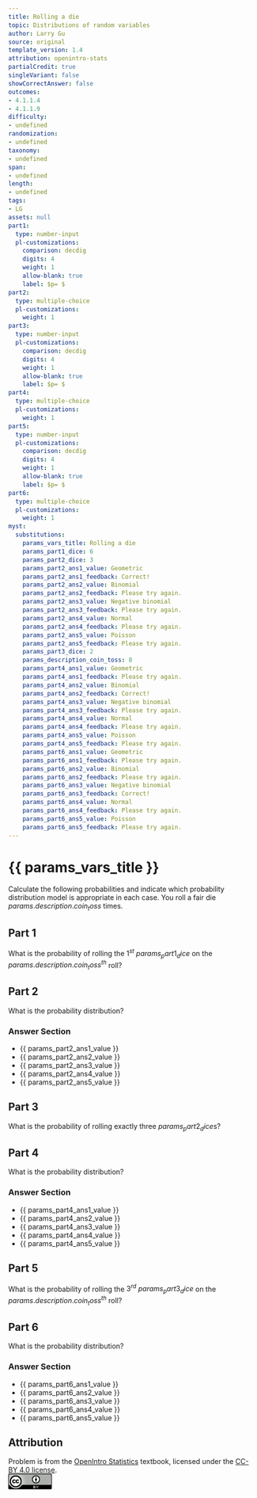 ```yaml
---
title: Rolling a die
topic: Distributions of random variables
author: Larry Gu
source: original
template_version: 1.4
attribution: openintro-stats
partialCredit: true
singleVariant: false
showCorrectAnswer: false
outcomes:
- 4.1.1.4
- 4.1.1.9
difficulty:
- undefined
randomization:
- undefined
taxonomy:
- undefined
span:
- undefined
length:
- undefined
tags:
- LG
assets: null
part1:
  type: number-input
  pl-customizations:
    comparison: decdig
    digits: 4
    weight: 1
    allow-blank: true
    label: $p= $
part2:
  type: multiple-choice
  pl-customizations:
    weight: 1
part3:
  type: number-input
  pl-customizations:
    comparison: decdig
    digits: 4
    weight: 1
    allow-blank: true
    label: $p= $
part4:
  type: multiple-choice
  pl-customizations:
    weight: 1
part5:
  type: number-input
  pl-customizations:
    comparison: decdig
    digits: 4
    weight: 1
    allow-blank: true
    label: $p= $
part6:
  type: multiple-choice
  pl-customizations:
    weight: 1
myst:
  substitutions:
    params_vars_title: Rolling a die
    params_part1_dice: 6
    params_part2_dice: 3
    params_part2_ans1_value: Geometric
    params_part2_ans1_feedback: Correct!
    params_part2_ans2_value: Binomial
    params_part2_ans2_feedback: Please try again.
    params_part2_ans3_value: Negative binomial
    params_part2_ans3_feedback: Please try again.
    params_part2_ans4_value: Normal
    params_part2_ans4_feedback: Please try again.
    params_part2_ans5_value: Poisson
    params_part2_ans5_feedback: Please try again.
    params_part3_dice: 2
    params_description_coin_toss: 8
    params_part4_ans1_value: Geometric
    params_part4_ans1_feedback: Please try again.
    params_part4_ans2_value: Binomial
    params_part4_ans2_feedback: Correct!
    params_part4_ans3_value: Negative binomial
    params_part4_ans3_feedback: Please try again.
    params_part4_ans4_value: Normal
    params_part4_ans4_feedback: Please try again.
    params_part4_ans5_value: Poisson
    params_part4_ans5_feedback: Please try again.
    params_part6_ans1_value: Geometric
    params_part6_ans1_feedback: Please try again.
    params_part6_ans2_value: Binomial
    params_part6_ans2_feedback: Please try again.
    params_part6_ans3_value: Negative binomial
    params_part6_ans3_feedback: Correct!
    params_part6_ans4_value: Normal
    params_part6_ans4_feedback: Please try again.
    params_part6_ans5_value: Poisson
    params_part6_ans5_feedback: Please try again.
---
```

# {{ params_vars_title }}
Calculate the following probabilities and indicate which probability distribution model is appropriate in each case. You roll a fair die ${{ params.description.coin_toss }}$ times.

## Part 1

What is the probability of rolling the $1^{st}$ ${{ params_part1_dice }}$ on the ${{ params.description.coin_toss }}^{th}$ roll?

## Part 2

What is the probability distribution?

### Answer Section

- {{ params_part2_ans1_value }}
- {{ params_part2_ans2_value }}
- {{ params_part2_ans3_value }}
- {{ params_part2_ans4_value }}
- {{ params_part2_ans5_value }}

## Part 3

What is the probability of rolling exactly three ${{ params_part2_dice }}$s?

## Part 4

What is the probability distribution?

### Answer Section

- {{ params_part4_ans1_value }}
- {{ params_part4_ans2_value }}
- {{ params_part4_ans3_value }}
- {{ params_part4_ans4_value }}
- {{ params_part4_ans5_value }}

## Part 5

What is the probability of rolling the $3^{rd}$ ${{ params_part3_dice }}$ on the ${{ params.description.coin_toss }}^{th}$ roll?

## Part 6

What is the probability distribution?

### Answer Section

- {{ params_part6_ans1_value }}
- {{ params_part6_ans2_value }}
- {{ params_part6_ans3_value }}
- {{ params_part6_ans4_value }}
- {{ params_part6_ans5_value }}

## Attribution

Problem is from the [OpenIntro Statistics](https://openintro.org/book/os/) textbook, licensed under the [CC-BY 4.0 license](https://creativecommons.org/licenses/by/4.0/).<br>![Image representing the Creative Commons 4.0 BY license.](https://raw.githubusercontent.com/firasm/bits/master/by.png)